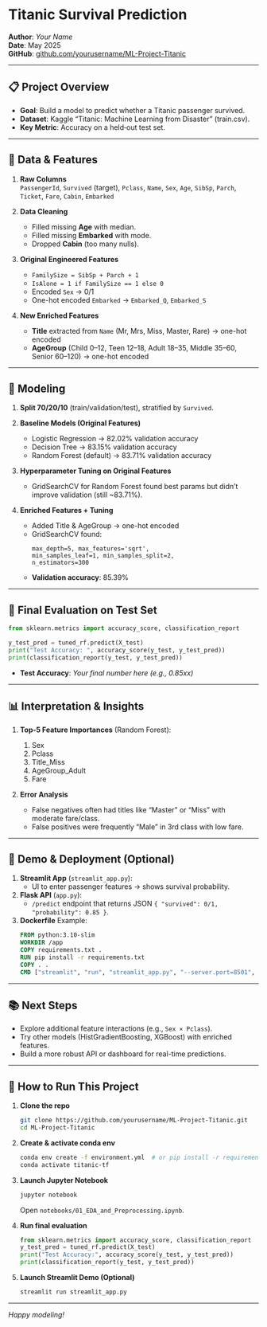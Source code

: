 # Titanic Survival Prediction

**Author**: _Your Name_  
**Date**: May 2025  
**GitHub**: [github.com/yourusername/ML-Project-Titanic](https://github.com/yourusername/ML-Project-Titanic)

---

## 📋 Project Overview

- **Goal**: Build a model to predict whether a Titanic passenger survived.  
- **Dataset**: Kaggle “Titanic: Machine Learning from Disaster” (train.csv).  
- **Key Metric**: Accuracy on a held‐out test set.

---

## 🧮 Data & Features

1. **Raw Columns**  
   `PassengerId`, `Survived` (target), `Pclass`, `Name`, `Sex`, `Age`, `SibSp`, `Parch`, `Ticket`, `Fare`, `Cabin`, `Embarked`

2. **Data Cleaning**  
   - Filled missing **Age** with median.  
   - Filled missing **Embarked** with mode.  
   - Dropped **Cabin** (too many nulls).

3. **Original Engineered Features**  
   - `FamilySize = SibSp + Parch + 1`  
   - `IsAlone = 1 if FamilySize == 1 else 0`  
   - Encoded `Sex` → 0/1  
   - One-hot encoded `Embarked` → `Embarked_Q`, `Embarked_S`

4. **New Enriched Features**  
   - **Title** extracted from `Name` (Mr, Mrs, Miss, Master, Rare) → one-hot encoded  
   - **AgeGroup** (Child 0–12, Teen 12–18, Adult 18–35, Middle 35–60, Senior 60–120) → one-hot encoded  

---

## 🤖 Modeling

1. **Split 70/20/10** (train/validation/test), stratified by `Survived`.  

2. **Baseline Models (Original Features)**  
   - Logistic Regression → 82.02% validation accuracy  
   - Decision Tree → 83.15% validation accuracy  
   - Random Forest (default) → 83.71% validation accuracy  

3. **Hyperparameter Tuning on Original Features**  
   - GridSearchCV for Random Forest found best params but didn’t improve validation (still ~83.71%).

4. **Enriched Features + Tuning**  
   - Added Title & AgeGroup → one-hot encoded  
   - GridSearchCV found:  
     ```
     max_depth=5, max_features='sqrt',
     min_samples_leaf=1, min_samples_split=2,
     n_estimators=300
     ```  
   - **Validation accuracy**: 85.39%

---

## 🏁 Final Evaluation on Test Set

```python
from sklearn.metrics import accuracy_score, classification_report

y_test_pred = tuned_rf.predict(X_test)
print("Test Accuracy: ", accuracy_score(y_test, y_test_pred))
print(classification_report(y_test, y_test_pred))
```

- **Test Accuracy**: _Your final number here (e.g., 0.85xx)_  

---

## 📊 Interpretation & Insights

1. **Top-5 Feature Importances** (Random Forest):  
   1. Sex  
   2. Pclass  
   3. Title_Miss  
   4. AgeGroup_Adult  
   5. Fare  

2. **Error Analysis**  
   - False negatives often had titles like “Master” or “Miss” with moderate fare/class.  
   - False positives were frequently “Male” in 3rd class with low fare.

---

## 🚀 Demo & Deployment (Optional)

1. **Streamlit App** (`streamlit_app.py`):  
   - UI to enter passenger features → shows survival probability.  
2. **Flask API** (`app.py`):  
   - `/predict` endpoint that returns JSON `{ "survived": 0/1, "probability": 0.85 }`.  
3. **Dockerfile** Example:  
   ```dockerfile
   FROM python:3.10-slim
   WORKDIR /app
   COPY requirements.txt .
   RUN pip install -r requirements.txt
   COPY . .
   CMD ["streamlit", "run", "streamlit_app.py", "--server.port=8501", "--server.address=0.0.0.0"]
   ```

---

## 📚 Next Steps

- Explore additional feature interactions (e.g., `Sex × Pclass`).  
- Try other models (HistGradientBoosting, XGBoost) with enriched features.  
- Build a more robust API or dashboard for real-time predictions.

---

## 📄 How to Run This Project

1. **Clone the repo**  
   ```bash
   git clone https://github.com/yourusername/ML-Project-Titanic.git
   cd ML-Project-Titanic
   ```

2. **Create & activate conda env**  
   ```bash
   conda env create -f environment.yml  # or pip install -r requirements.txt
   conda activate titanic-tf
   ```

3. **Launch Jupyter Notebook**  
   ```bash
   jupyter notebook
   ```  
   Open `notebooks/01_EDA_and_Preprocessing.ipynb`.

4. **Run final evaluation**  
   ```python
   from sklearn.metrics import accuracy_score, classification_report
   y_test_pred = tuned_rf.predict(X_test)
   print("Test Accuracy:", accuracy_score(y_test, y_test_pred))
   print(classification_report(y_test, y_test_pred))
   ```

5. **Launch Streamlit Demo (Optional)**  
   ```bash
   streamlit run streamlit_app.py
   ```

---

_Happy modeling!_
